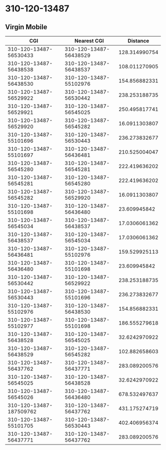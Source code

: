 # 310-120-13487
## Virgin Mobile


| CGI | Nearest CGI | Distance |
|-----|-------------|----------|
| 310-120-13487-56530433 | 310-120-13487-56438529 | 128.314990754 |
| 310-120-13487-56438538 | 310-120-13487-56438537 | 108.011270905 |
| 310-120-13487-56438530 | 310-120-13487-55102976 | 154.856882331 |
| 310-120-13487-56529922 | 310-120-13487-56530442 | 238.253188735 |
| 310-120-13487-56529921 | 310-120-13487-56545025 | 250.495817741 |
| 310-120-13487-56529920 | 310-120-13487-56545282 | 16.0911303807 |
| 310-120-13487-55101696 | 310-120-13487-56530443 | 236.273832677 |
| 310-120-13487-55101697 | 310-120-13487-56436481 | 210.525004047 |
| 310-120-13487-56545280 | 310-120-13487-56545281 | 222.419636202 |
| 310-120-13487-56545281 | 310-120-13487-56545280 | 222.419636202 |
| 310-120-13487-56545282 | 310-120-13487-56529920 | 16.0911303807 |
| 310-120-13487-55101698 | 310-120-13487-56436480 | 23.609945842 |
| 310-120-13487-56545034 | 310-120-13487-56438537 | 17.0306061362 |
| 310-120-13487-56438537 | 310-120-13487-56545034 | 17.0306061362 |
| 310-120-13487-56436481 | 310-120-13487-55102976 | 159.529925113 |
| 310-120-13487-56436480 | 310-120-13487-55101698 | 23.609945842 |
| 310-120-13487-56530442 | 310-120-13487-56529922 | 238.253188735 |
| 310-120-13487-56530443 | 310-120-13487-55101696 | 236.273832677 |
| 310-120-13487-55102976 | 310-120-13487-56438530 | 154.856882331 |
| 310-120-13487-55102977 | 310-120-13487-55101698 | 186.555279618 |
| 310-120-13487-56438528 | 310-120-13487-56545025 | 32.6242970922 |
| 310-120-13487-56438529 | 310-120-13487-56545282 | 102.882658603 |
| 310-120-13487-56437762 | 310-120-13487-56437771 | 283.089200576 |
| 310-120-13487-56545025 | 310-120-13487-56438528 | 32.6242970922 |
| 310-120-13487-56545026 | 310-120-13487-56436480 | 678.532497637 |
| 310-120-13487-187509762 | 310-120-13487-56437762 | 431.175274719 |
| 310-120-13487-55101705 | 310-120-13487-56530443 | 402.406956374 |
| 310-120-13487-56437771 | 310-120-13487-56437762 | 283.089200576 |

